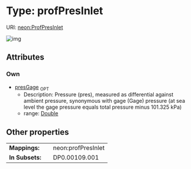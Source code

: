
# Type: profPresInlet




URI: [neon:ProfPresInlet](https://data.neonscience.org/ProfPresInlet)


![img](http://yuml.me/diagram/nofunky;dir:TB/class/[ProfPresInlet&#124;presGage:double%20%3F])

## Attributes


### Own

 * [presGage](presGage.md)  <sub>OPT</sub>
    * Description: Pressure (pres), measured as differential against ambient pressure, synonymous with gage (Gage) pressure (at sea level the gage pressure equals total pressure minus 101.325 kPa)
    * range: [Double](types/Double.md)

## Other properties

|  |  |  |
| --- | --- | --- |
| **Mappings:** | | neon:profPresInlet |
| **In Subsets:** | | DP0.00109.001 |

